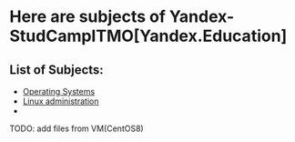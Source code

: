 # Here are subjects of Yandex-StudCampITMO[Yandex.Education]

## List of Subjects:
- [Operating Systems](https://github.com/gr1shan1a/YaCampITMO/tree/main/Operating_Systems)
- [Linux administration](https://github.com/gr1shan1a/YaCampITMO/tree/main/Linux_administration)
- 
TODO: add files from VM(CentOS8)